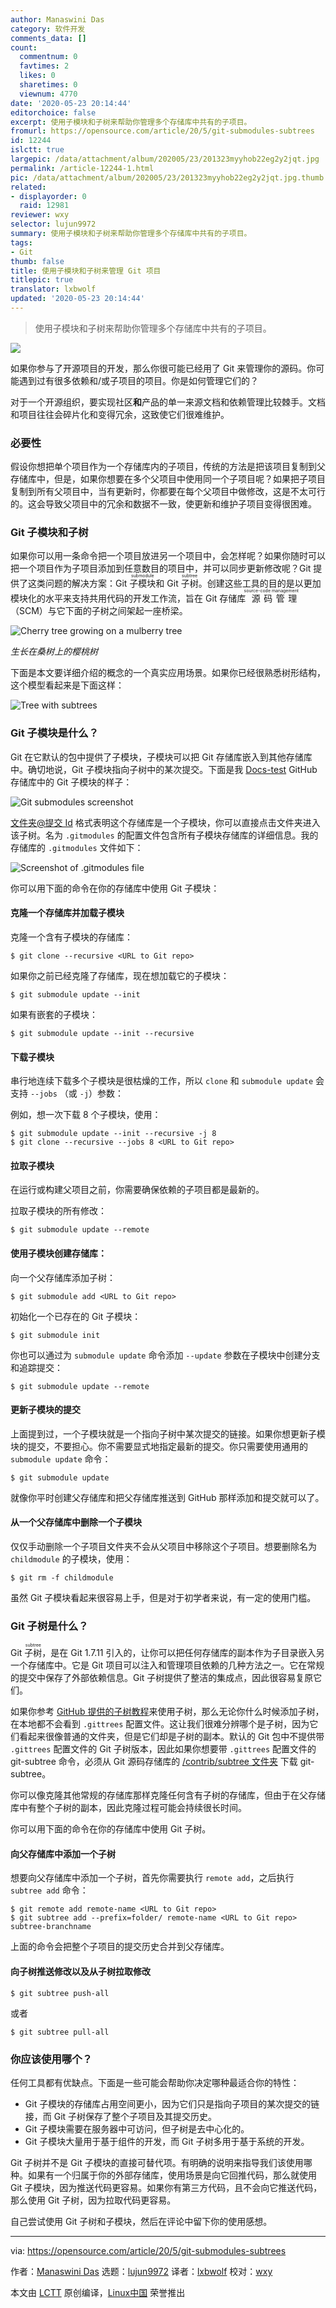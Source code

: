 ```yaml
---
author: Manaswini Das
category: 软件开发
comments_data: []
count:
  commentnum: 0
  favtimes: 2
  likes: 0
  sharetimes: 0
  viewnum: 4770
date: '2020-05-23 20:14:44'
editorchoice: false
excerpt: 使用子模块和子树来帮助你管理多个存储库中共有的子项目。
fromurl: https://opensource.com/article/20/5/git-submodules-subtrees
id: 12244
islctt: true
largepic: /data/attachment/album/202005/23/201323myyhob22eg2y2jqt.jpg
permalink: /article-12244-1.html
pic: /data/attachment/album/202005/23/201323myyhob22eg2y2jqt.jpg.thumb.jpg
related:
- displayorder: 0
  raid: 12981
reviewer: wxy
selector: lujun9972
summary: 使用子模块和子树来帮助你管理多个存储库中共有的子项目。
tags:
- Git
thumb: false
title: 使用子模块和子树来管理 Git 项目
titlepic: true
translator: lxbwolf
updated: '2020-05-23 20:14:44'
---
```



> 
> 使用子模块和子树来帮助你管理多个存储库中共有的子项目。
> 
> 
> 


![](/data/attachment/album/202005/23/201323myyhob22eg2y2jqt.jpg)


如果你参与了开源项目的开发，那么你很可能已经用了 Git 来管理你的源码。你可能遇到过有很多依赖和/或子项目的项目。你是如何管理它们的？


对于一个开源组织，要实现社区**和**产品的单一来源文档和依赖管理比较棘手。文档和项目往往会碎片化和变得冗余，这致使它们很难维护。


### 必要性


假设你想把单个项目作为一个存储库内的子项目，传统的方法是把该项目复制到父存储库中，但是，如果你想要在多个父项目中使用同一个子项目呢？如果把子项目复制到所有父项目中，当有更新时，你都要在每个父项目中做修改，这是不太可行的。这会导致父项目中的冗余和数据不一致，使更新和维护子项目变得很困难。


### Git 子模块和子树


如果你可以用一条命令把一个项目放进另一个项目中，会怎样呢？如果你随时可以把一个项目作为子项目添加到任意数目的项目中，并可以同步更新修改呢？Git 提供了这类问题的解决方案：Git <ruby> 子模块 <rt>  submodule </rt></ruby>和 Git <ruby> 子树 <rt>  subtree </rt></ruby>。创建这些工具的目的是以更加模块化的水平来支持共用代码的开发工作流，旨在 Git 存储库<ruby> 源码管理 <rt>  source-code management </rt></ruby>（SCM）与它下面的子树之间架起一座桥梁。


![Cherry tree growing on a mulberry tree](/data/attachment/album/202005/23/201448jcxlcci1f1z4c2l2.jpg "Cherry tree growing on a mulberry tree")


*生长在桑树上的樱桃树*


下面是本文要详细介绍的概念的一个真实应用场景。如果你已经很熟悉树形结构，这个模型看起来是下面这样：


![Tree with subtrees](/data/attachment/album/202005/23/201451xllv5o14lc4344tp.png "Tree with subtrees")


### Git 子模块是什么？


Git 在它默认的包中提供了子模块，子模块可以把 Git 存储库嵌入到其他存储库中。确切地说，Git 子模块指向子树中的某次提交。下面是我 [Docs-test](https://github.com/manaswinidas/Docs-test/) GitHub 存储库中的 Git 子模块的样子：


![Git submodules screenshot](/data/attachment/album/202005/23/201452dliztziziialcmbq.png "Git submodules screenshot")


[文件夹@提交 Id](mailto:folder@commitId) 格式表明这个存储库是一个子模块，你可以直接点击文件夹进入该子树。名为 `.gitmodules` 的配置文件包含所有子模块存储库的详细信息。我的存储库的 `.gitmodules` 文件如下：


![Screenshot of .gitmodules file](/data/attachment/album/202005/23/201454khhen8n8cpe698hp.png "Screenshot of .gitmodules file")


你可以用下面的命令在你的存储库中使用 Git 子模块：


#### 克隆一个存储库并加载子模块


克隆一个含有子模块的存储库：



```
$ git clone --recursive <URL to Git repo>
```

如果你之前已经克隆了存储库，现在想加载它的子模块：



```
$ git submodule update --init
```

如果有嵌套的子模块：



```
$ git submodule update --init --recursive
```

#### 下载子模块


串行地连续下载多个子模块是很枯燥的工作，所以 `clone` 和 `submodule update` 会支持 `--jobs` （或 `-j`）参数：


例如，想一次下载 8 个子模块，使用：



```
$ git submodule update --init --recursive -j 8
$ git clone --recursive --jobs 8 <URL to Git repo>
```

#### 拉取子模块


在运行或构建父项目之前，你需要确保依赖的子项目都是最新的。


拉取子模块的所有修改：



```
$ git submodule update --remote
```

#### 使用子模块创建存储库：


向一个父存储库添加子树：



```
$ git submodule add <URL to Git repo>
```

初始化一个已存在的 Git 子模块：



```
$ git submodule init
```

你也可以通过为 `submodule update` 命令添加 `--update` 参数在子模块中创建分支和追踪提交：



```
$ git submodule update --remote
```

#### 更新子模块的提交


上面提到过，一个子模块就是一个指向子树中某次提交的链接。如果你想更新子模块的提交，不要担心。你不需要显式地指定最新的提交。你只需要使用通用的 `submodule update` 命令：



```
$ git submodule update
```

就像你平时创建父存储库和把父存储库推送到 GitHub 那样添加和提交就可以了。


#### 从一个父存储库中删除一个子模块


仅仅手动删除一个子项目文件夹不会从父项目中移除这个子项目。想要删除名为 `childmodule` 的子模块，使用：



```
$ git rm -f childmodule
```

虽然 Git 子模块看起来很容易上手，但是对于初学者来说，有一定的使用门槛。


### Git 子树是什么？


Git <ruby> 子树 <rt>  subtree </rt></ruby>，是在 Git 1.7.11 引入的，让你可以把任何存储库的副本作为子目录嵌入另一个存储库中。它是 Git 项目可以注入和管理项目依赖的几种方法之一。它在常规的提交中保存了外部依赖信息。Git 子树提供了整洁的集成点，因此很容易复原它们。


如果你参考 [GitHub 提供的子树教程](https://help.github.com/en/github/using-git/about-git-subtree-merges)来使用子树，那么无论你什么时候添加子树，在本地都不会看到 `.gittrees` 配置文件。这让我们很难分辨哪个是子树，因为它们看起来很像普通的文件夹，但是它们却是子树的副本。默认的 Git 包中不提供带 `.gittrees` 配置文件的 Git 子树版本，因此如果你想要带 `.gittrees` 配置文件的 git-subtree 命令，必须从 Git 源码存储库的 [/contrib/subtree 文件夹](https://github.com/git/git/tree/master/contrib/subtree) 下载 git-subtree。


你可以像克隆其他常规的存储库那样克隆任何含有子树的存储库，但由于在父存储库中有整个子树的副本，因此克隆过程可能会持续很长时间。


你可以用下面的命令在你的存储库中使用 Git 子树。


#### 向父存储库中添加一个子树


想要向父存储库中添加一个子树，首先你需要执行 `remote add`，之后执行 `subtree add` 命令：



```
$ git remote add remote-name <URL to Git repo>
$ git subtree add --prefix=folder/ remote-name <URL to Git repo> subtree-branchname
```

上面的命令会把整个子项目的提交历史合并到父存储库。


#### 向子树推送修改以及从子树拉取修改



```
$ git subtree push-all
```

或者



```
$ git subtree pull-all
```

### 你应该使用哪个？


任何工具都有优缺点。下面是一些可能会帮助你决定哪种最适合你的特性：


* Git 子模块的存储库占用空间更小，因为它们只是指向子项目的某次提交的链接，而 Git 子树保存了整个子项目及其提交历史。
* Git 子模块需要在服务器中可访问，但子树是去中心化的。
* Git 子模块大量用于基于组件的开发，而 Git 子树多用于基于系统的开发。


Git 子树并不是 Git 子模块的直接可替代项。有明确的说明来指导我们该使用哪种。如果有一个归属于你的外部存储库，使用场景是向它回推代码，那么就使用 Git 子模块，因为推送代码更容易。如果你有第三方代码，且不会向它推送代码，那么使用 Git 子树，因为拉取代码更容易。


自己尝试使用 Git 子树和子模块，然后在评论中留下你的使用感想。




---


via: <https://opensource.com/article/20/5/git-submodules-subtrees>


作者：[Manaswini Das](https://opensource.com/users/manaswinidas) 选题：[lujun9972](https://github.com/lujun9972) 译者：[lxbwolf](https://github.com/lxbwolf) 校对：[wxy](https://github.com/wxy)


本文由 [LCTT](https://github.com/LCTT/TranslateProject) 原创编译，[Linux中国](https://linux.cn/) 荣誉推出